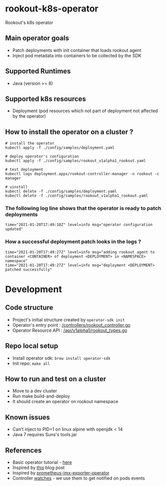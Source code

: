 # rookout-k8s-operator
Rookout's k8s operator


## Main operator goals

- Patch deployments with init container that loads rookout agent  
- Inject pod metadata into containers to be collected by the SDK

## Supported Runtimes
- Java (version >= 8) 

## Supported k8s resources
- Deployment (pod resources which not part of deployment not affected by the operator) 

## How to install the operator on a cluster ? 
```
# install the operator
kubectl apply -f ./config/samples/deployment.yaml

# deploy operator's configuration
kubectl apply -f ./config/samples/rookout_v1alpha1_rookout.yaml

# test deployment
kubectl logs deployment.apps/rookout-controller-manager -n rookout -c manager

# uinstall
kubectl delete -f ./config/samples/deployment.yaml
kubectl delete -f ./config/samples/rookout_v1alpha1_rookout.yaml
```

### The following log line shows that the operator is ready to patch deployments
```
time="2021-01-20T17:49:10Z" level=info msg="operator configuration updated"
```

### How a successful deployment patch looks in the logs ? 
```
time="2021-01-20T17:49:27Z" level=info msg="adding rookout agent to container <CONTAINER> of deployment <DEPLOYMENT> in <NAMESPACE> namespace"
time="2021-01-20T17:49:27Z" level=info msg="deployment <DEPLOYMENT> patched successfully"
```

# Development
## Code structure
- Project's initial structure created by `operator-sdk init`
- Operator's entry point : [/controllers/rookout_controller.go](./controllers/rookout_controller.go)
- Operator Resource API : [/api/v1alpha1/rookout_types.go](./api/v1alpha1/rookout_types.go)

## Repo local setup
- Install operator sdk:  `brew install operator-sdk`
- Init repo: `make all`

## How to run and test on a cluster
- Move to a dev cluster
- Run make build-and-deploy
- It should create an operator on rookout namespace

## Known issues
- Can't inject to PID=1 on linux alpine with openjdk < 14
- Java 7 requires Suns's tools.jar


## References
- Basic operator tutorial - [here](https://sdk.operatorframework.io/docs/building-operators/golang/tutorial/)
- Inspired by [this](https://banzaicloud.com/blog/operator-sdk/) blog post
- Inspired by [prometheus-jmx-exporter-operator](https://github.com/banzaicloud/prometheus-jmx-exporter-operator)
- Controller [watches](https://book-v1.book.kubebuilder.io/beyond_basics/controller_watches.html) - we use them to get notified on pods events
